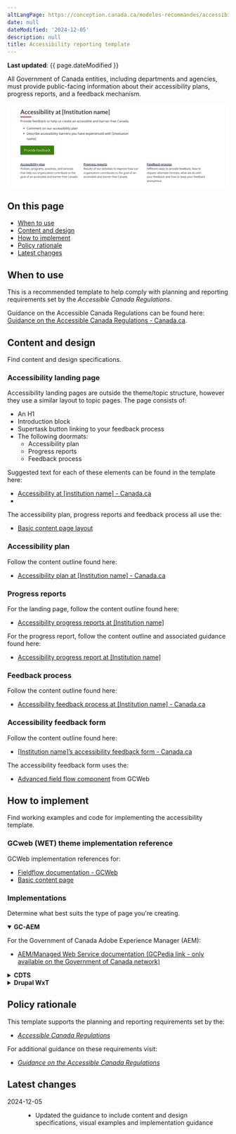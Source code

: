 ```yaml
---
altLangPage: https://conception.canada.ca/modeles-recommandes/accessibilite.html
date: null
dateModified: '2024-12-05'
description: null
title: Accessibility reporting template
---
```

<p><strong>Last updated</strong>: {{ page.dateModified }}</p>

<p>All Government of Canada entities, including departments and agencies, must provide public-facing information about their accessibility plans, progress reports, and a feedback mechanism.</p>

<div class="pattern-demo mrgn-tp-lg mrgn-bttm-xl"><img src="../images/accessibility-page-crop.png" class="img-responsive" alt="" /></div>

<section>
    <h2>On this page</h2>
        <ul>
            <li><a href="#use">When to use</a></li>
            <li><a href="#design">Content and design</a></li>
            <li><a href="#implement">How to implement</a></li>
            <li><a href="#research">Policy rationale</a></li>
            <li><a href="#changes">Latest changes</a></li>
        </ul>
</section>
<section>
     <h2 id="use">When to use</h2>
     <p>This is a recommended template to help comply with planning and reporting requirements set by the <cite>Accessible Canada Regulations</cite>.</p>
     <p>Guidance on the Accessible Canada Regulations can be found here: <a href="https://www.canada.ca/en/employment-social-development/programs/accessible-canada-regulations-guidance.html">Guidance on the Accessible Canada Regulations - Canada.ca</a>.</p>
</section>
<section>
     <h2 id="design">Content and design</h2>
     <p>Find content and design specifications.</p>
     <h3>Accessibility landing page</h3>
        <p>Accessibility landing pages are outside the theme/topic structure, however they use a similar layout to topic pages. The page consists of:</p> 
        <ul>
            <li>An H1</li>
            <li>Introduction block</li>
            <li>Supertask button linking to your feedback process</li>
            <li>The following doormats:
                <ul>
                    <li>Accessibility plan</li>
                    <li>Progress reports</li>
                    <li>Feedback process</li>
                </ul>
            </li>
        </ul>
        <p>Suggested text for each of these elements can be found in the template here:</p>
        <ul>
            <li><a href="./accessibility/accessibility.html">Accessibility at [institution name] - Canada.ca</a><li>
        </ul>
        <p>The accessibility plan, progress reports and feedback process all use the:</p>
        <ul>
            <li><a href="./generic-destination.html">Basic content page layout</a></li>
        </ul>
    <h3>Accessibility plan</h3>
    <p>Follow the content outline found here:</p>
    <ul>
        <li><a href="./accessibility/plan.html">Accessibility plan at [Institution name] - Canada.ca</a></li>
    </ul>
    <h3>Progress reports</h3>
    <p>For the landing page, follow the content outline found here:</p>
    <ul>
        <li><a href="./accessibility/progress-reports-landing.html">Accessibility progress reports at [Institution name]</a></li>
    </ul>
    <p>For the progress report, follow the content outline and associated guidance found here:</p>
     <ul>
        <li><a href="./accessibility/progress-report.html">Accessibility progress report at [Institution name]</a></li>
    </ul>
    <h3>Feedback process</h3>
    <p>Follow the content outline found here:</p>
     <ul>
        <li><a href="./accessibility/feedback-process.html">Accessibility feedback process at [Institution name] - Canada.ca</a></li>
    </ul>
    <h3>Accessibility feedback form</h3>
    <p>Follow the content outline found here:</p>
    <ul>
        <li><a href="./accessibility/feedback-form.html">[Institution name]’s accessibility feedback form - Canada.ca</a></li>
    </ul>
    <p>The accessibility feedback form uses the:</p>
     <ul>
        <li><a href="./accessibility/feedback-form.html">Advanced field flow component</a> from GCWeb</li>
    </ul>
</section>
<section>
     <h2 id="implement">How to implement</h2>
        <p>Find working examples and code for implementing the accessibility template.</p>
        <h3>GCweb (WET) theme implementation reference</h3>
        <p>GCWeb implementation references for:</p>
        <ul>
            <li><a href="https://wet-boew.github.io/GCWeb/components/wb-fieldflow/alternative-en.html">Fieldflow documentation - GCWeb</a></li>
            <li><a href="https://wet-boew.github.io/GCWeb/templates/content-page/content-en.html">Basic content page</a></li>
        </ul>
        <h3>Implementations</h3>
        <p>Determine what best suits the type of page you're creating.</p>
        <div class="row">
            <div class="col-md-8">
                <div class="wb-tabs mrgn-tp-lg">
                    <div class="tabpanels">
                        <details id="004" open="open">
                            <summary><strong>GC-AEM</strong></summary>
                            <p class="mrgn-tp-lg">For the Government of Canada Adobe Experience Manager (AEM):</p>
                            <ul>
                                <li>
                                    <a href="https://www.gcpedia.gc.ca/wiki/AEM_GC-specific_Documentation_6.5">
                                        AEM/Managed Web Service documentation (GCPedia link - only available on the Government of Canada network)
                                    </a>
                                </li>
                            </ul>
                        </details>
                        <details id="005">
                            <summary><strong>CDTS</strong></summary>
                            <p class="mrgn-tp-lg">For the Centrally Deployed Templates Solution (CDTS):</p>
                            <ul>
                                <li><a href="https://cenw-wscoe.github.io/sgdc-cdts/docs/index-en.html">CDTS documentation</a></li>
                            </ul>
                        </details>
                        <details id="006">
                            <summary><strong>Drupal WxT</strong></summary>
                            <p class="mrgn-tp-lg">For Drupal WxT:</p>
                            <ul>
                                <li><a href="https://drupalwxt.github.io/">Drupal WxT documentation</a></li>
                            </ul>
                        </details>
                    </div>
                </div>
            </div>
        </div>
</section>
<section>
     <h2 id="research">Policy rationale</h2>
     <p>This template supports the planning and reporting requirements set by the:</p>
     <ul>
          <li><a href="https://laws.justice.gc.ca/eng/regulations/SOR-2021-241/"><cite>Accessible Canada Regulations</cite></a></li>
     </ul>
     <p>For additional guidance on these requirements visit:</p>
    <ul>
          <li><a href="https://www.canada.ca/en/employment-social-development/programs/accessible-canada-regulations-guidance.html"><cite>Guidance on the Accessible Canada Regulations</a></li>
     </ul>
</section>
 <h2 id="changes">Latest changes</h2>
  <dl class="dl-horizontal">
        <dt>
            <time datetime="2024-12-03" class="link-muted">2024-12-05</time>
        </dt>
        <dd>
            <ul>
                <li>Updated the guidance to include content and design specifications, visual examples and implementation guidance</li>
            </ul>
        </dd>
    </dl>
</section>

